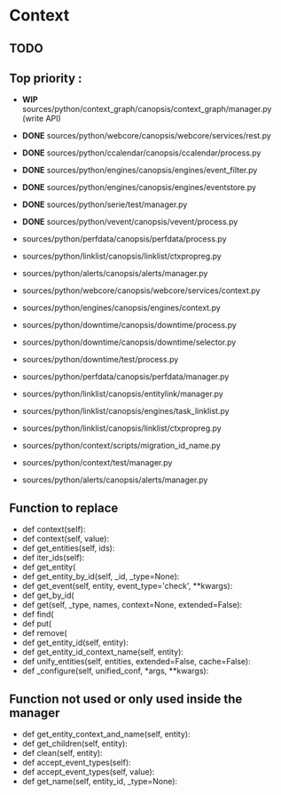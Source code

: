 Context
=======

TODO
----
Top priority :
--------------
  * **WIP**  sources/python/context_graph/canopsis/context_graph/manager.py (write API)
  * **DONE** sources/python/webcore/canopsis/webcore/services/rest.py
  * **DONE** sources/python/ccalendar/canopsis/ccalendar/process.py
  * **DONE** sources/python/engines/canopsis/engines/event_filter.py
  * **DONE** sources/python/engines/canopsis/engines/eventstore.py
  * **DONE** sources/python/serie/test/manager.py
  * **DONE** sources/python/vevent/canopsis/vevent/process.py
  * sources/python/perfdata/canopsis/perfdata/process.py
  * sources/python/linklist/canopsis/linklist/ctxpropreg.py

  * sources/python/alerts/canopsis/alerts/manager.py
  * sources/python/webcore/canopsis/webcore/services/context.py
  * sources/python/engines/canopsis/engines/context.py
  * sources/python/downtime/canopsis/downtime/process.py
  * sources/python/downtime/canopsis/downtime/selector.py
  * sources/python/downtime/test/process.py
  * sources/python/perfdata/canopsis/perfdata/manager.py
  * sources/python/linklist/canopsis/entitylink/manager.py
  * sources/python/linklist/canopsis/engines/task_linklist.py
  * sources/python/linklist/canopsis/linklist/ctxpropreg.py
  * sources/python/context/scripts/migration_id_name.py
  * sources/python/context/test/manager.py
  * sources/python/alerts/canopsis/alerts/manager.py

Function to replace
-------------------
  * def context(self):
  * def context(self, value):
  * def get_entities(self, ids):
  * def iter_ids(self):
  * def get_entity(
  * def get_entity_by_id(self, _id, _type=None):
  * def get_event(self, entity, event_type='check', **kwargs):
  * def get_by_id(
  * def get(self, _type, names, context=None, extended=False):
  * def find(
  * def put(
  * def remove(
  * def get_entity_id(self, entity):
  * def get_entity_id_context_name(self, entity):
  * def unify_entities(self, entities, extended=False, cache=False):
  * def _configure(self, unified_conf, *args, **kwargs):


Function not used or only used inside the manager
-------------------------------------------------
  * def get_entity_context_and_name(self, entity):
  * def get_children(self, entity):
  * def clean(self, entity):
  * def accept_event_types(self):
  * def accept_event_types(self, value):
  * def get_name(self, entity_id, _type=None):
